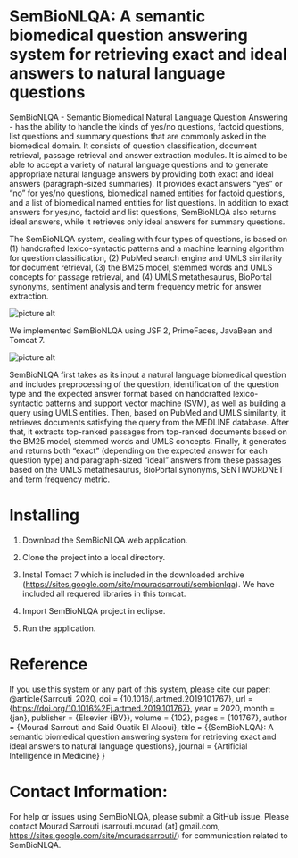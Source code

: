 SemBioNLQA: A semantic biomedical question answering system for retrieving exact and ideal answers to natural language questions
===================

SemBioNLQA - Semantic Biomedical Natural Language Question Answering - has the ability to handle the kinds of yes/no questions, factoid questions, list questions and summary questions that are commonly asked in the biomedical domain. It consists of question classification, document retrieval, passage retrieval and answer extraction modules. It is aimed to be able to accept a variety of natural language  questions and to generate appropriate natural language answers by providing both exact and ideal answers (paragraph-sized summaries). It provides exact  answers “yes” or “no” for yes/no questions, biomedical named entities for factoid questions, and a list of biomedical named entities for list questions.  In addition to exact answers for yes/no, factoid and list questions, SemBioNLQA also returns ideal answers, while it retrieves only ideal answers for summary  questions.

The SemBioNLQA system, dealing with four types of questions, is based on (1) handcrafted lexico-syntactic patterns and a machine learning algorithm for question classification, (2) PubMed search engine and UMLS similarity for document retrieval, (3) the BM25 model, stemmed words and UMLS concepts for passage retrieval, and (4) UMLS metathesaurus, BioPortal synonyms, sentiment analysis and term frequency metric for answer extraction. 


![picture alt](https://github.com/sarrouti/SemBioNLQA/blob/master/SemBioNLQA/Graphical%20abstract-1.jpg "Title is optional")

We implemented SemBioNLQA using JSF 2, PrimeFaces, JavaBean and Tomcat 7.

![picture alt](https://github.com/sarrouti/SemBioNLQA/blob/master/SemBioNLQAp.png "Title is optional")

SemBioNLQA first takes as its input a natural language biomedical question and includes preprocessing of the question, identification of the question type and the expected answer format based on handcrafted lexico-syntactic patterns and support vector machine (SVM), as well as building a query using UMLS entities. Then, based on PubMed and UMLS similarity, it retrieves documents satisfying the query from the MEDLINE database. After that, it extracts top-ranked passages from top-ranked documents based on the BM25 model, stemmed words and UMLS concepts. Finally, it generates and returns both “exact” (depending on the expected answer for each question type) and paragraph-sized “ideal” answers from these passages based on the UMLS metathesaurus, BioPortal synonyms, SENTIWORDNET and term frequency metric.
# Installing #

1. Download the SemBioNLQA web application.

2. Clone the project into a local directory.

3. Instal Tomact 7 which is included in the downloaded archive (https://sites.google.com/site/mouradsarrouti/sembionlqa). We have included all requered libraries in this tomcat.

4. Import SemBioNLQA project in eclipse.

5. Run the application.

# Reference #

If you use this system or any part of this system, please cite our paper:
@article{Sarrouti_2020,
	doi = {10.1016/j.artmed.2019.101767},
	url = {https://doi.org/10.1016%2Fj.artmed.2019.101767},
	year = 2020,
	month = {jan},
	publisher = {Elsevier {BV}},
	volume = {102},
	pages = {101767},
	author = {Mourad Sarrouti and Said Ouatik El Alaoui},
	title = {{SemBioNLQA}: A semantic biomedical question answering system for retrieving exact and ideal answers to natural language questions},
	journal = {Artificial Intelligence in Medicine}
}


# Contact Information: #

For help or issues using SemBioNLQA, please submit a GitHub issue. Please contact Mourad Sarrouti (sarrouti.mourad (at] gmail.com, https://sites.google.com/site/mouradsarrouti/) for communication related to SemBioNLQA.
